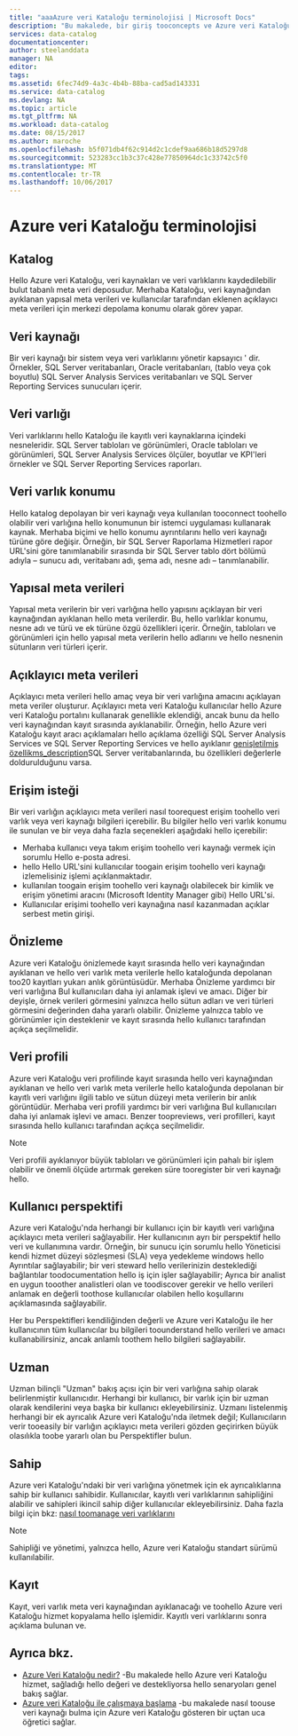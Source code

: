 ```yaml
---
title: "aaaAzure veri Kataloğu terminolojisi | Microsoft Docs"
description: "Bu makalede, bir giriş tooconcepts ve Azure veri Kataloğu belgelerde kullanılan terimler sağlar."
services: data-catalog
documentationcenter: 
author: steelanddata
manager: NA
editor: 
tags: 
ms.assetid: 6fec74d9-4a3c-4b4b-88ba-cad5ad143331
ms.service: data-catalog
ms.devlang: NA
ms.topic: article
ms.tgt_pltfrm: NA
ms.workload: data-catalog
ms.date: 08/15/2017
ms.author: maroche
ms.openlocfilehash: b5f071db4f62c914d2c1cdef9aa686b18d5297d8
ms.sourcegitcommit: 523283cc1b3c37c428e77850964dc1c33742c5f0
ms.translationtype: MT
ms.contentlocale: tr-TR
ms.lasthandoff: 10/06/2017
---
```

# <a name="azure-data-catalog-terminology"></a>Azure veri Kataloğu terminolojisi
## <a name="catalog"></a>Katalog
Hello Azure veri Kataloğu, veri kaynakları ve veri varlıklarını kaydedilebilir bulut tabanlı meta veri deposudur. Merhaba Kataloğu, veri kaynağından ayıklanan yapısal meta verileri ve kullanıcılar tarafından eklenen açıklayıcı meta verileri için merkezi depolama konumu olarak görev yapar.

## <a name="data-source"></a>Veri kaynağı
Bir veri kaynağı bir sistem veya veri varlıklarını yönetir kapsayıcı ' dir. Örnekler, SQL Server veritabanları, Oracle veritabanları, (tablo veya çok boyutlu) SQL Server Analysis Services veritabanları ve SQL Server Reporting Services sunucuları içerir.

## <a name="data-asset"></a>Veri varlığı
Veri varlıklarını hello Kataloğu ile kayıtlı veri kaynaklarına içindeki nesneleridir. SQL Server tabloları ve görünümleri, Oracle tabloları ve görünümleri, SQL Server Analysis Services ölçüler, boyutlar ve KPI'leri örnekler ve SQL Server Reporting Services raporları.

## <a name="data-asset-location"></a>Veri varlık konumu
Hello katalog depolayan bir veri kaynağı veya kullanılan tooconnect toohello olabilir veri varlığına hello konumunun bir istemci uygulaması kullanarak kaynak. Merhaba biçimi ve hello konumu ayrıntılarını hello veri kaynağı türüne göre değişir. Örneğin, bir SQL Server Raporlama Hizmetleri rapor URL'sini göre tanımlanabilir sırasında bir SQL Server tablo dört bölümü adıyla – sunucu adı, veritabanı adı, şema adı, nesne adı – tanımlanabilir.

## <a name="structural-metadata"></a>Yapısal meta verileri
Yapısal meta verilerin bir veri varlığına hello yapısını açıklayan bir veri kaynağından ayıklanan hello meta verilerdir. Bu, hello varlıklar konumu, nesne adı ve türü ve ek türüne özgü özellikleri içerir. Örneğin, tabloları ve görünümleri için hello yapısal meta verilerin hello adlarını ve hello nesnenin sütunların veri türleri içerir.

## <a name="descriptive-metadata"></a>Açıklayıcı meta verileri
Açıklayıcı meta verileri hello amaç veya bir veri varlığına amacını açıklayan meta veriler oluşturur. Açıklayıcı meta veri Kataloğu kullanıcılar hello Azure veri Kataloğu portalını kullanarak genellikle eklendiği, ancak bunu da hello veri kaynağından kayıt sırasında ayıklanabilir. Örneğin, hello Azure veri Kataloğu kayıt aracı açıklamaları hello açıklama özelliği SQL Server Analysis Services ve SQL Server Reporting Services ve hello ayıklanır [genişletilmiş özellikms_description](https://technet.microsoft.com/library/ms190243.aspx)SQL Server veritabanlarında, bu özellikleri değerlerle doldurulduğunu varsa.

## <a name="request-access"></a>Erişim isteği
Bir veri varlığın açıklayıcı meta verileri nasıl toorequest erişim toohello veri varlık veya veri kaynağı bilgileri içerebilir. Bu bilgiler hello veri varlık konumu ile sunulan ve bir veya daha fazla seçenekleri aşağıdaki hello içerebilir:

* Merhaba kullanıcı veya takım erişim toohello veri kaynağı vermek için sorumlu Hello e-posta adresi.
* hello Hello URL'sini kullanıcılar toogain erişim toohello veri kaynağı izlemelisiniz işlemi açıklanmaktadır.
* kullanılan toogain erişim toohello veri kaynağı olabilecek bir kimlik ve erişim yönetimi aracını (Microsoft Identity Manager gibi) Hello URL'si.
* Kullanıcılar erişimi toohello veri kaynağına nasıl kazanmadan açıklar serbest metin girişi.

## <a name="preview"></a>Önizleme
Azure veri Kataloğu önizlemede kayıt sırasında hello veri kaynağından ayıklanan ve hello veri varlık meta verilerle hello kataloğunda depolanan too20 kayıtları yukarı anlık görüntüsüdür. Merhaba Önizleme yardımcı bir veri varlığına Bul kullanıcıları daha iyi anlamak işlevi ve amacı. Diğer bir deyişle, örnek verileri görmesini yalnızca hello sütun adları ve veri türleri görmesini değerinden daha yararlı olabilir.
Önizleme yalnızca tablo ve görünümler için desteklenir ve kayıt sırasında hello kullanıcı tarafından açıkça seçilmelidir.

## <a name="data-profile"></a>Veri profili
Azure veri Kataloğu veri profilinde kayıt sırasında hello veri kaynağından ayıklanan ve hello veri varlık meta verilerle hello kataloğunda depolanan bir kayıtlı veri varlığını ilgili tablo ve sütun düzeyi meta verilerin bir anlık görüntüdür. Merhaba veri profili yardımcı bir veri varlığına Bul kullanıcıları daha iyi anlamak işlevi ve amacı. Benzer toopreviews, veri profilleri, kayıt sırasında hello kullanıcı tarafından açıkça seçilmelidir.

> [!NOTE]
> Veri profili ayıklanıyor büyük tabloları ve görünümleri için pahalı bir işlem olabilir ve önemli ölçüde artırmak gereken süre tooregister bir veri kaynağı hello.
>
>

## <a name="user-perspective"></a>Kullanıcı perspektifi
Azure veri Kataloğu'nda herhangi bir kullanıcı için bir kayıtlı veri varlığına açıklayıcı meta verileri sağlayabilir. Her kullanıcının ayrı bir perspektif hello veri ve kullanımına vardır. Örneğin, bir sunucu için sorumlu hello Yöneticisi kendi hizmet düzeyi sözleşmesi (SLA) veya yedekleme windows hello Ayrıntılar sağlayabilir; bir veri steward hello verilerinizin desteklediği bağlantılar toodocumentation hello iş için işler sağlayabilir; Ayrıca bir analist en uygun tooother analistleri olan ve toodiscover gerekir ve hello verileri anlamak en değerli toothose kullanıcılar olabilen hello koşullarını açıklamasında sağlayabilir.

Her bu Perspektifleri kendiliğinden değerli ve Azure veri Kataloğu ile her kullanıcının tüm kullanıcılar bu bilgileri toounderstand hello verileri ve amacı kullanabilirsiniz, ancak anlamlı toothem hello bilgileri sağlayabilir.

## <a name="expert"></a>Uzman
Uzman bilinçli "Uzman" bakış açısı için bir veri varlığına sahip olarak belirlenmiştir kullanıcıdır. Herhangi bir kullanıcı, bir varlık için bir uzman olarak kendilerini veya başka bir kullanıcı ekleyebilirsiniz. Uzmanı listelenmiş herhangi bir ek ayrıcalık Azure veri Kataloğu'nda iletmek değil; Kullanıcıların verir tooeasily bir varlığın açıklayıcı meta verileri gözden geçirirken büyük olasılıkla toobe yararlı olan bu Perspektifler bulun.

## <a name="owner"></a>Sahip
Azure veri Kataloğu'ndaki bir veri varlığına yönetmek için ek ayrıcalıklarına sahip bir kullanıcı sahibidir. Kullanıcılar, kayıtlı veri varlıklarının sahipliğini alabilir ve sahipleri ikincil sahip diğer kullanıcılar ekleyebilirsiniz. Daha fazla bilgi için bkz: [nasıl toomanage veri varlıklarını](data-catalog-how-to-manage.md)  

> [!NOTE]
> Sahipliği ve yönetimi, yalnızca hello, Azure veri Kataloğu standart sürümü kullanılabilir.
>
>

## <a name="registration"></a>Kayıt
Kayıt, veri varlık meta veri kaynağından ayıklanacağı ve toohello Azure veri Kataloğu hizmet kopyalama hello işlemidir. Kayıtlı veri varlıklarını sonra açıklama bulunan ve.

## <a name="see-also"></a>Ayrıca bkz.
* [Azure Veri Kataloğu nedir?](data-catalog-what-is-data-catalog.md) -Bu makalede hello Azure veri Kataloğu hizmet, sağladığı hello değeri ve destekliyorsa hello senaryoları genel bakış sağlar.
* [Azure veri Kataloğu ile çalışmaya başlama](data-catalog-get-started.md) -bu makalede nasıl toouse veri kaynağı bulma için Azure veri Kataloğu gösteren bir uçtan uca öğretici sağlar.  
